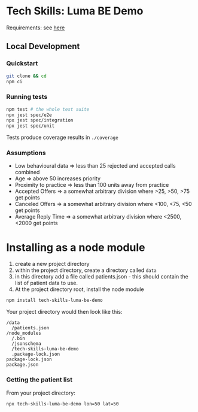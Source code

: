 # Tech Skills: Luma BE Demo

Requirements: see [here](./docs/requirements.md)

## Local Development
### Quickstart

```sh
git clone && cd
npm ci
```

### Running tests
```sh
npm test # the whole test suite
npx jest spec/e2e
npx jest spec/integration
npx jest spec/unit
```

Tests produce coverage results in `./coverage`

### Assumptions

- Low behavioural data => less than 25 rejected and accepted calls combined
- Age => above 50 increases priority
- Proximity to practice => less than 100 units away from practice
- Accepted Offers => a somewhat arbitrary division where >25, >50, >75 get points
- Canceled Offers => a somewhat arbitrary division where <100, <75, <50 get points
- Average Reply Time => a somewhat arbitrary division where <2500, <2000 get points

# Installing as a node module

1. create a new project directory
2. within the project directory, create a directory called `data`
3. in this directory add a file called patients.json - this should contain the list of patient data to use.
4. At the project directory root, install the node module

```sh
npm install tech-skills-luma-be-demo
```

Your project directory would then look like this:
```
/data
  /patients.json
/node_modules
  /.bin
  /jsonschema
  /tech-skills-luma-be-demo
  .package-lock.json
package-lock.json
package.json
```

### Getting the patient list
From your project directory:
```sh
npx tech-skills-luma-be-demo lon=50 lat=50
```
